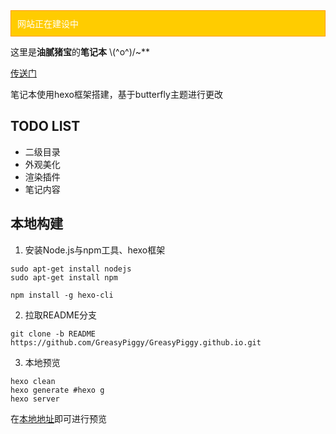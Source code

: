 <div style="background-color: #ffcc00; color: #ffffff; padding: 10px; border: 1px solid #ff9900;">
 网站正在建设中
 </div>

这里是**油腻猪宝**的**笔记本**
\\(\^o\^)/~**

[传送门](https://greasypiggy.github.io)


笔记本使用hexo框架搭建，基于butterfly主题进行更改

## TODO LIST

+ 二级目录
+ 外观美化
+ 渲染插件
+ 笔记内容


## 本地构建
1. 安装Node.js与npm工具、hexo框架

```shell
sudo apt-get install nodejs
sudo apt-get install npm

npm install -g hexo-cli
```

2. 拉取README分支

```shell
git clone -b README https://github.com/GreasyPiggy/GreasyPiggy.github.io.git
```

3. 本地预览

```shell
hexo clean
hexo generate #hexo g
hexo server
```
在[本地地址](https://localhost:4000)即可进行预览